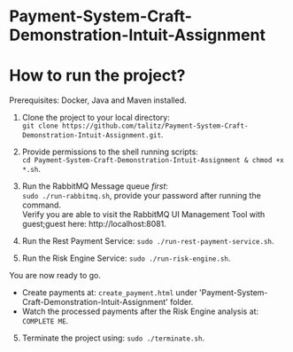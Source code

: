 # Payment-System-Craft-Demonstration-Intuit-Assignment

# How to run the project?

Prerequisites: Docker, Java and Maven installed.

1) Clone the project to your local directory:</br> ```git clone https://github.com/talitz/Payment-System-Craft-Demonstration-Intuit-Assignment.git```.
2) Provide permissions to the shell running scripts:</br>```cd Payment-System-Craft-Demonstration-Intuit-Assignment & chmod +x *.sh```.
3) Run the RabbitMQ Message queue *first*:</br> ```sudo ./run-rabbitmq.sh```, provide your password after running the command.</br>
Verify you are able to visit the RabbitMQ UI Management Tool with guest;guest here: http://localhost:8081.

3) Run the Rest Payment Service: ```sudo ./run-rest-payment-service.sh```.

4) Run the Risk Engine Service: ```sudo ./run-risk-engine.sh```.

You are now ready to go. 
- Create payments at: ```create_payment.html``` under 'Payment-System-Craft-Demonstration-Intuit-Assignment' folder.
- Watch the processed payments after the Risk Engine analysis at: ```COMPLETE ME```.

5) Terminate the project using: ```sudo ./terminate.sh```.

